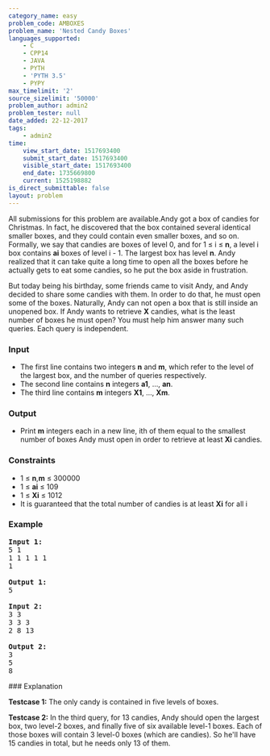```yaml
---
category_name: easy
problem_code: AMBOXES
problem_name: 'Nested Candy Boxes'
languages_supported:
    - C
    - CPP14
    - JAVA
    - PYTH
    - 'PYTH 3.5'
    - PYPY
max_timelimit: '2'
source_sizelimit: '50000'
problem_author: admin2
problem_tester: null
date_added: 22-12-2017
tags:
    - admin2
time:
    view_start_date: 1517693400
    submit_start_date: 1517693400
    visible_start_date: 1517693400
    end_date: 1735669800
    current: 1525198882
is_direct_submittable: false
layout: problem
---
```

All submissions for this problem are available.Andy got a box of candies for Christmas. In fact, he discovered that the box contained several identical smaller boxes, and they could contain even smaller boxes, and so on. Formally, we say that candies are boxes of level 0, and for 1 ≤ i ≤ **n**, a level i box contains **ai** boxes of level i - 1. The largest box has level **n**. Andy realized that it can take quite a long time to open all the boxes before he actually gets to eat some candies, so he put the box aside in frustration.

But today being his birthday, some friends came to visit Andy, and Andy decided to share some candies with them. In order to do that, he must open some of the boxes. Naturally, Andy can not open a box that is still inside an unopened box. If Andy wants to retrieve **X** candies, what is the least number of boxes he must open? You must help him answer many such queries. Each query is independent.

### Input

- The first line contains two integers **n** and **m**, which refer to the level of the largest box, and the number of queries respectively.
- The second line contains **n** integers **a1**, ..., **an**.
- The third line contains **m** integers **X1**, ..., **Xm**.

### Output

- Print **m** integers each in a new line, ith of them equal to the smallest number of boxes Andy must open in order to retrieve at least **Xi** candies.

### Constraints

- 1 ≤ **n**,**m** ≤ 300000
- 1 ≤ **ai** ≤ 109
- 1 ≤ **Xi** ≤ 1012
- It is guaranteed that the total number of candies is at least **Xi** for all i

### Example

<pre>
<b>Input 1:</b>
5 1
1 1 1 1 1
1

<b>Output 1:</b>
5

<b>Input 2:</b>
3 3
3 3 3
2 8 13

<b>Output 2:</b>
3
5
8
</pre>### Explanation

**Testcase 1:** The only candy is contained in five levels of boxes.

**Testcase 2:** In the third query, for 13 candies, Andy should open the largest box, two level-2 boxes, and finally five of six available level-1 boxes. Each of those boxes will contain 3 level-0 boxes (which are candies). So he'll have 15 candies in total, but he needs only 13 of them.
